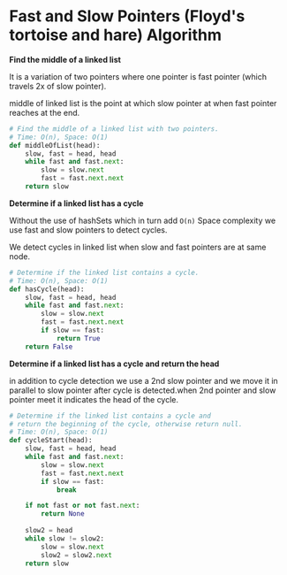 # Fast and Slow Pointers (Floyd's tortoise and hare) Algorithm
**Find the middle of a linked list**

It is a variation of two pointers where one pointer is fast pointer (which travels 2x of slow pointer).

middle of linked list is the point at which slow pointer at when fast pointer reaches at the end.
```python
# Find the middle of a linked list with two pointers.
# Time: O(n), Space: O(1)
def middleOfList(head):
    slow, fast = head, head
    while fast and fast.next:
        slow = slow.next
        fast = fast.next.next
    return slow
```
**Determine if a linked list has a cycle**

Without the use of hashSets which in turn add `O(n)` Space complexity we use fast and slow pointers to detect cycles.

We detect cycles in linked list when slow and fast pointers are at same node.
```python
# Determine if the linked list contains a cycle.
# Time: O(n), Space: O(1)
def hasCycle(head):
    slow, fast = head, head
    while fast and fast.next:
        slow = slow.next
        fast = fast.next.next
        if slow == fast:
            return True
    return False
```
**Determine if a linked list has a cycle and return the head**

in addition to cycle detection we use a 2nd slow pointer and we move it in parallel to slow pointer after cycle is detected.when 2nd pointer and slow pointer meet it indicates the head of the cycle.
```python
# Determine if the linked list contains a cycle and
# return the beginning of the cycle, otherwise return null.
# Time: O(n), Space: O(1)
def cycleStart(head):
    slow, fast = head, head
    while fast and fast.next:
        slow = slow.next
        fast = fast.next.next
        if slow == fast:
            break

    if not fast or not fast.next:
        return None
    
    slow2 = head
    while slow != slow2:
        slow = slow.next
        slow2 = slow2.next
    return slow
```
